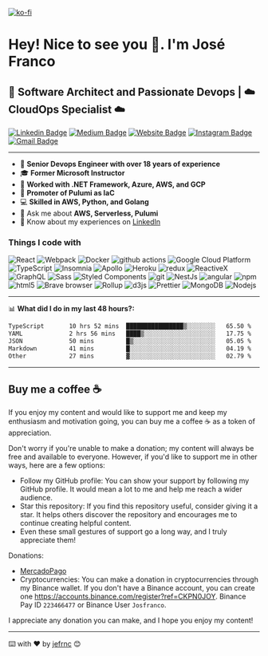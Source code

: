 [![ko-fi](https://www.ko-fi.com/img/githubbutton_sm.svg)](https://ko-fi.com/jefrnc)
<h1>Hey! Nice to see you 👋. I'm José Franco</h1>
<h2>🚀 Software Architect and Passionate Devops | ☁️ CloudOps Specialist ☁️</h2>

[![Linkedin Badge](https://img.shields.io/badge/-joffranco-blue?style=flat&logo=Linkedin&logoColor=white&link=https://www.linkedin.com/in/joffranco/)](https://www.linkedin.com/in/joffranco/)
[![Medium Badge](https://img.shields.io/badge/-@jefrnc-000000?style=flat&labelColor=000000&logo=Medium&link=https://medium.com/@jefrnc)](https://medium.com/@jefrnc)
[![Website Badge](https://img.shields.io/badge/-vlipo.io-47CCCC?style=flat&logo=Google-Chrome&logoColor=white&link=https://vlipo.io)](https://vlipo.io)
[![Instagram Badge](https://img.shields.io/badge/-@__jefrnc-purple?style=flat&logo=instagram&logoColor=white&link=https://instagram.com/jefrnc/)](https://instagram.com/jefrnc)
[![Gmail Badge](https://img.shields.io/badge/-jsfrnc-c14438?style=flat&logo=Gmail&logoColor=white&link=mailto:jsfrnc@gmail.com)](mailto:jsfrnc@gmail.com)


---

- 🔭 **Senior Devops Engineer with over 18 years of experience**
- 🎓 **Former Microsoft Instructor**
- 🏢 **Worked with .NET Framework, Azure, AWS, and GCP**
- 🌟 **Promoter of Pulumi as IaC**
- 💻 **Skilled in AWS, Python, and Golang**
- 💬 Ask me about **AWS, Serverless, Pulumi**
- 📄 Know about my experiences on [LinkedIn](https://www.linkedin.com/in/joffranco/)

<h3>Things I code with</h3>
<p>
  <img alt="React" src="https://img.shields.io/badge/-React-45b8d8?style=flat-square&logo=react&logoColor=white" />
  <img alt="Webpack" src="https://img.shields.io/badge/-Webpack-8DD6F9?style=flat-square&logo=webpack&logoColor=white" /> 
  <img alt="Docker" src="https://img.shields.io/badge/-Docker-46a2f1?style=flat-square&logo=docker&logoColor=white" />
  <img alt="github actions" src="https://img.shields.io/badge/-Github_Actions-2088FF?style=flat-square&logo=github-actions&logoColor=white" />
  <img alt="Google Cloud Platform" src="https://img.shields.io/badge/-Google_Cloud_Platform-1a73e8?style=flat-square&logo=google-cloud&logoColor=white" />
  <img alt="TypeScript" src="https://img.shields.io/badge/-TypeScript-007ACC?style=flat-square&logo=typescript&logoColor=white" />
  <img alt="Insomnia" src="https://img.shields.io/badge/-Insomnia-5849BE?style=flat-square&logo=insomnia&logoColor=white" />
  <img alt="Apollo" src="https://img.shields.io/badge/-Apollo%20GraphQL-311C87?style=flat-square&logo=apollo-graphql&logoColor=white" />
  <img alt="Heroku" src="https://img.shields.io/badge/-Heroku-430098?style=flat-square&logo=heroku&logoColor=white" />
  <img alt="redux" src="https://img.shields.io/badge/-Redux-764ABC?style=flat-square&logo=redux&logoColor=white" />
  <img alt="ReactiveX" src="https://img.shields.io/badge/-RxJs-B7178C?style=flat-square&logo=reactivex&logoColor=white" />
  <img alt="GraphQL" src="https://img.shields.io/badge/-GraphQL-E10098?style=flat-square&logo=graphql&logoColor=white" />
  <img alt="Sass" src="https://img.shields.io/badge/-Sass-CC6699?style=flat-square&logo=sass&logoColor=white" />
  <img alt="Styled Components" src="https://img.shields.io/badge/-Styled_Components-db7092?style=flat-square&logo=styled-components&logoColor=white" />
  <img alt="git" src="https://img.shields.io/badge/-Git-F05032?style=flat-square&logo=git&logoColor=white" />
  <img alt="NestJs" src="https://img.shields.io/badge/-NestJs-ea2845?style=flat-square&logo=nestjs&logoColor=white" />
  <img alt="angular" src="https://img.shields.io/badge/-Angular-DD0031?style=flat-square&logo=angular&logoColor=white" />
  <img alt="npm" src="https://img.shields.io/badge/-NPM-CB3837?style=flat-square&logo=npm&logoColor=white" />
  <img alt="html5" src="https://img.shields.io/badge/-HTML5-E34F26?style=flat-square&logo=html5&logoColor=white" />
  <img alt="Brave browser" src="https://img.shields.io/badge/-Brave_Browser-FB542B?style=flat-square&logo=brave&logoColor=white" />
  <img alt="Rollup" src="https://img.shields.io/badge/-Rollup-EC4A3F?style=flat-square&logo=rollup.js&logoColor=white" />
  <img alt="d3js" src="https://img.shields.io/badge/-D3.js-F9A03C?style=flat-square&logo=d3.js&logoColor=white" />
  <img alt="Prettier" src="https://img.shields.io/badge/-Prettier-F7B93E?style=flat-square&logo=prettier&logoColor=white" />
  <img alt="MongoDB" src="https://img.shields.io/badge/-MongoDB-13aa52?style=flat-square&logo=mongodb&logoColor=white" />
  <img alt="Nodejs" src="https://img.shields.io/badge/-Nodejs-43853d?style=flat-square&logo=Node.js&logoColor=white" />
</p>

---

📊 **What did I do in my last 48 hours?:**
<!--START_SECTION:waka-->

```txt
TypeScript       10 hrs 52 mins  ████████████████▒░░░░░░░░   65.50 %
YAML             2 hrs 56 mins   ████▒░░░░░░░░░░░░░░░░░░░░   17.75 %
JSON             50 mins         █▒░░░░░░░░░░░░░░░░░░░░░░░   05.05 %
Markdown         41 mins         █░░░░░░░░░░░░░░░░░░░░░░░░   04.19 %
Other            27 mins         ▓░░░░░░░░░░░░░░░░░░░░░░░░   02.79 %
```

<!--END_SECTION:waka-->

---

##  Buy me a coffee ☕

If you enjoy my content and would like to support me and keep my enthusiasm and motivation going, you can buy me a coffee ☕️ as a token of appreciation.

Don't worry if you're unable to make a donation; my content will always be free and available to everyone. However, if you'd like to support me in other ways, here are a few options:

- Follow my GitHub profile: You can show your support by following my GitHub profile. It would mean a lot to me and help me reach a wider audience.
- Star this repository: If you find this repository useful, consider giving it a star. It helps others discover the repository and encourages me to continue creating helpful content.
- Even these small gestures of support go a long way, and I truly appreciate them!

Donations:
- [MercadoPago](https://mpago.la/2Bkj3aR)
- Cryptocurrencies: You can make a donation in cryptocurrencies through my Binance wallet. If you don't have a Binance account, you can create one https://accounts.binance.com/register?ref=CKPN0JOY. Binance Pay ID `223466477` or Binance User `Josfranco`.

I appreciate any donation you can make, and I hope you enjoy my content!

---
⌨️ with ❤️ by [jefrnc](https://github.com/jefrnc) 😊
